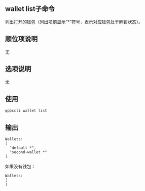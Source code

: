 ## wallet list子命令

列出打开的钱包（列出项前显示“*”符号，表示对应钱包处于解锁状态）。


## 顺位项说明

无

## 选项说明

无

## 使用


```sh
qqbccli wallet list
```

## 输出


```console
Wallets:
[
  "default *",
  "second-wallet *"
]
```

如果没有钱包：

```console
Wallets:
[
]
```
